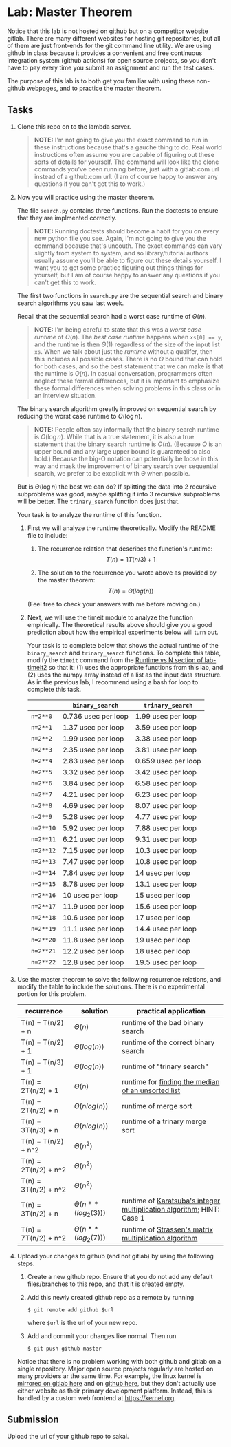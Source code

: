# Lab: Master Theorem

Notice that this lab is not hosted on github but on a competitor website gitlab.
There are many different websites for hosting git repositories,
but all of them are just front-ends for the git command line utility.
We are using github in class because it provides a convenient and free continuous integration system (github actions) for open source projects,
so you don't have to pay every time you submit an assignment and run the test cases.

The purpose of this lab is to both get you familiar with using these non-github webpages, and to practice the master theorem.

## Tasks

1. Clone this repo on to the lambda server.

    > **NOTE:**
    > I'm not going to give you the exact command to run in these instructions because that's a gauche thing to do.
    > Real world instructions often assume you are capable of figuring out these sorts of details for yourself.
    > The command will look like the clone commands you've been running before, just with a gitlab.com url instead of a github.com url.
    > (I am of course happy to answer any questions if you can't get this to work.)

1. Now you will practice using the master theorem.

    The file `search.py` contains three functions.
    Run the doctests to ensure that they are implmented correctly.

    > **NOTE:**
    > Running doctests should become a habit for you on every new python file you see.
    > Again, I'm not going to give you the command because that's uncouth.
    > The exact commands can vary slightly from system to system,
    > and so library/tutorial authors usually assume you'll be able to figure out these details yourself.
    > I want you to get some practice figuring out things things for yourself,
    > but I am of course happy to answer any questions if you can't get this to work.

    The first two functions in `search.py` are the sequential search and binary search algorithms you saw last week.

    Recall that the sequential search had a worst case runtime of $\Theta(n)$.

    > **NOTE:**
    > I'm being careful to state that this was a *worst case runtime* of $\Theta(n)$.
    > The *best case runtime* happens when `xs[0] == y`,
    > and the runtime is then $\Theta(1)$ regardless of the size of the input list `xs`.
    > When we talk about just the *runtime* without a qualifer,
    > then this includes all possible cases.
    > There is no $\Theta$ bound that can hold for both cases,
    > and so the best statement that we can make is that the runtime is $O(n)$.
    > In casual conversation, programmers often neglect these formal differences,
    > but it is important to emphasize these formal differences when solving problems in this class or in an interview situation.

    The binary search algorithm greatly improved on sequential search by reducing the worst case runtime to $\Theta(\log n)$.

    > **NOTE:**
    > People often say informally that the binary search runtime is $O(\log n)$.
    > While that is a true statement, it is also a true statement that the binary search runtime is $O(n)$.
    > (Because $O$ is an upper bound and any large upper bound is guaranteed to also hold.)
    > Because the big-O notation can potentially be loose in this way and mask the improvement of binary search over sequential search,
    > we prefer to be excplicit with $\Theta$ when possible.

    But is $\Theta(\log n)$ the best we can do?
    If splitting the data into 2 recursive subproblems was good,
    maybe splitting it into 3 recursive subproblems will be better.
    The `trinary_search` function does just that.

    Your task is to analyze the runtime of this function.

    1. First we will analyze the runtime theoretically.
        Modify the README file to include:
    
        1. The recurrence relation that describes the function's runtime:
            $$T(n) =1T(n/3) + 1$$

        1. The solution to the recurrence you wrote above as provided by the master theorem:
            $$T(n) = \Theta(log(n))$$

        (Feel free to check your answers with me before moving on.)
    
    1. Next, we will use the timeit module to analyze the function empirically.
        The theoretical results above should give you a good prediction about how the empirical experiments below will turn out.

        Your task is to complete below that shows the actual runtime of the `binary_search` and `trinary_search` functions.
        To complete this table, modify the `timeit` command from the [Runtime vs N section of lab-timeit2](https://github.com/mikeizbicki/lab-timeit2#runtime-vs-n) so that it: (1) uses the appropriate functions from this lab, and (2) uses the numpy array instead of a list as the input data structure.
        As in the previous lab, I recommend using a bash for loop to complete this task.

        |                | `binary_search`           | `trinary_search`      |
        | -------------- | ------------------------- | --------------------- | 
        | `n=2**0`       |0.736 usec per loop        |1.99 usec per loop     |
        | `n=2**1`       |1.37 usec per loop         |3.59 usec per loop     |
        | `n=2**2`       |1.99 usec per loop         |3.38 usec per loop     |
        | `n=2**3`       |2.35 usec per loop         |3.81 usec per loop     |
        | `n=2**4`       |2.83 usec per loop         |0.659 usec per loop    |
        | `n=2**5`       |3.32 usec per loop         |3.42 usec per loop     |
        | `n=2**6`       |3.84 usec per loop         |6.58 usec per loop     |
        | `n=2**7`       |4.21 usec per loop         |6.23 usec per loop     |
        | `n=2**8`       |4.69 usec per loop         |8.07 usec per loop     |
        | `n=2**9`       |5.28 usec per loop         |4.77 usec per loop     |
        | `n=2**10`      |5.92 usec per loop         |7.88 usec per loop     |
        | `n=2**11`      |6.21 usec per loop         |9.31 usec per loop     |
        | `n=2**12`      |7.15 usec per loop         |10.3 usec per loop     |
        | `n=2**13`      |7.47 usec per loop         |10.8 usec per loop     |
        | `n=2**14`      |7.84 usec per loop         |14 usec per loop       |
        | `n=2**15`      |8.78 usec per loop         |13.1 usec per loop     |
        | `n=2**16`      |10 usec per loop           |15 usec per loop       |
        | `n=2**17`      |11.9 usec per loop         |15.6 usec per loop     |
        | `n=2**18`      |10.6 usec per loop         |17 usec per loop       |
        | `n=2**19`      |11.1 usec per loop         |14.4 usec per loop     |
        | `n=2**20`      |11.8 usec per loop         |19 usec per loop       |
        | `n=2**21`      |12.2 usec per loop         |18 usec per loop       |
        | `n=2**22`      |12.8 usec per loop         |19.5 usec per loop     |


1. Use the master theorem to solve the following recurrence relations,
    and modify the table to include the solutions.
    There is no experimental portion for this problem.

    | recurrence           | solution                       | practical application                     |
    | -------------------- | ------------------------------ | ----------------------------------------- |
    | T(n) = T(n/2) + n    | $\Theta(n                   )$ | runtime of the bad binary search          |
    | T(n) = T(n/2) + 1    | $\Theta(log(n)              )$ | runtime of the correct binary search      |
    | T(n) = T(n/3) + 1    | $\Theta(log(n)              )$ | runtime of "trinary search"               |
    | T(n) = 2T(n/2) + 1   | $\Theta(n                   )$ | runtime for [finding the median of an unsorted list](https://en.wikipedia.org/wiki/Quickselect) |
    | T(n) = 2T(n/2) + n   | $\Theta(nlog(n)             )$ | runtime of merge sort                     |
    | T(n) = 3T(n/3) + n   | $\Theta(nlog(n)             )$ | runtime of a trinary merge sort           |
    | T(n) = T(n/2) + n^2  | $\Theta(n^2                 )$ |                                           |
    | T(n) = 2T(n/2) + n^2 | $\Theta(n^2                 )$ |                                           |
    | T(n) = 3T(n/2) + n^2 | $\Theta(n^2                 )$ |                                           |
    | T(n) = 3T(n/2) + n   | $\Theta(n**(log_2(3))         )$ | runtime of [Karatsuba's integer multiplication algorithm](https://en.wikipedia.org/wiki/Karatsuba_algorithm); HINT: Case 1 |
    | T(n) = 7T(n/2) + n^2 | $\Theta(n**(log_2(7))          )$ | runtime of [Strassen's matrix multiplication algorithm](https://en.wikipedia.org/wiki/Strassen_algorithm) |

1. Upload your changes to github (and not gitlab) by using the following steps.

    1. Create a new github repo.
        Ensure that you do not add any default files/branches to this repo, and that it is created empty.

    1. Add this newly created github repo as a remote by running
        ```
        $ git remote add github $url
        ```
        where `$url` is the url of your new repo.

    1. Add and commit your changes like normal.
        Then run
        ```
        $ git push github master
        ```
    
    Notice that there is no problem working with both github and gitlab on a single repository.
    Major open source projects regularly are hosted on many providers ar the same time.
    For example, the linux kernel is [mirrored on gitlab here](https://gitlab.com/linux-kernel/linux) and on [github here](https://github.com/torvalds/linux),
    but they don't actually use either website as their primary development platform.
    Instead, this is handled by a custom web frontend at <https://kernel.org>.

## Submission

Upload the url of your github repo to sakai.
